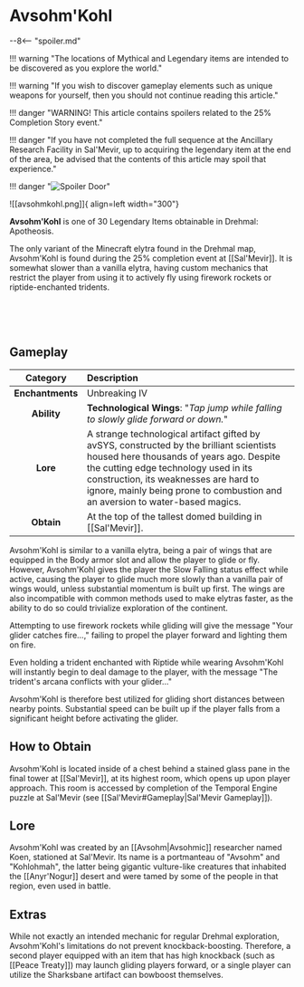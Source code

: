 # Avsohm'Kohl

--8<-- "spoiler.md"

!!! warning "The locations of Mythical and Legendary items are intended to be discovered as you explore the world."

!!! warning "If you wish to discover gameplay elements such as unique weapons for yourself, then you should not continue reading this article."

!!! danger "WARNING! This article contains spoilers related to the 25% Completion Story event." 

!!! danger "If you have not completed the full sequence at the Ancillary Research Facility in Sal'Mevir, up to acquiring the legendary item at the end of the area, be advised that the contents of this article may spoil that experience."

!!! danger "![Spoiler Door](/assets/img/spoiler_door.png)"

![[avsohmkohl.png]]{ align=left width="300"}

**Avsohm'Kohl** is one of 30 Legendary Items obtainable in Drehmal: Apotheosis.

The only variant of the Minecraft elytra found in the Drehmal map, Avsohm'Kohl is found during the 25% completion event at [[Sal'Mevir]]. It is somewhat slower than a vanilla elytra, having custom mechanics that restrict the player from using it to actively fly using firework rockets or riptide-enchanted tridents. 

<br> <br> <br>

## Gameplay
| Category | Description                 |
|:--------------------------------:|:-----------------------------------------------------------------------------------------------------------------------------------------------------------------------------|
| **Enchantments**              | Unbreaking IV |
| **Ability**                   | **Technological Wings**: "*Tap jump while falling to slowly glide forward or down.*" |
| **Lore**                      | A strange technological artifact gifted by avSYS, constructed by the brilliant scientists housed here thousands of years ago. Despite the cutting edge technology used in its construction, its weaknesses are hard to ignore, mainly being prone to combustion and an aversion to water-based magics. |
| **Obtain**                    | At the top of the tallest domed building in [[Sal'Mevir]].  |  

Avsohm'Kohl is similar to a vanilla elytra, being a pair of wings that are equipped in the Body armor slot and allow the player to glide or fly. However, Avsohm'Kohl gives the player the Slow Falling status effect while active, causing the player to glide much more slowly than a vanilla pair of wings would, unless substantial momentum is built up first. The wings are also incompatible with common methods used to make elytras faster, as the ability to do so could trivialize exploration of the continent. 

Attempting to use firework rockets while gliding will give the message "Your glider catches fire...," failing to propel the player forward and lighting them on fire.

Even holding a trident enchanted with Riptide while wearing Avsohm'Kohl will instantly begin to deal damage to the player, with the message "The trident's arcana conflicts with your glider..."

Avsohm'Kohl is therefore best utilized for gliding short distances between nearby points. Substantial speed can be built up if the player falls from a significant height before activating the glider.

## How to Obtain
Avsohm'Kohl is located inside of a chest behind a stained glass pane in the final tower at [[Sal'Mevir]], at its highest room, which opens up upon player approach. This room is accessed by completion of the Temporal Engine puzzle at Sal'Mevir (see [[Sal'Mevir#Gameplay|Sal'Mevir Gameplay]]).

## Lore
Avsohm'Kohl was created by an [[Avsohm|Avsohmic]] researcher named Koen, stationed at Sal'Mevir. Its name is a portmanteau of "Avsohm" and "Kohlohmah", the latter being gigantic vulture-like creatures that inhabited the [[Anyr'Nogur]] desert and were tamed by some of the people in that region, even used in battle.

## Extras
While not exactly an intended mechanic for regular Drehmal exploration, Avsohm'Kohl's limitations do not prevent knockback-boosting. Therefore, a second player equipped with an item that has high knockback (such as [[Peace Treaty]]) may launch gliding players forward, or a single player can utilize the Sharksbane artifact can bowboost themselves.
